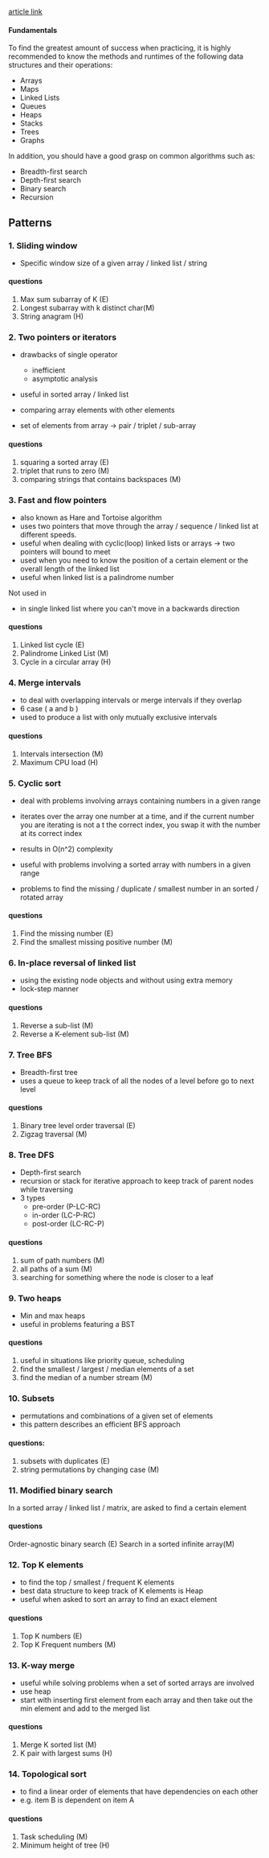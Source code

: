 
[article link](https://hackernoon.com/14-patterns-to-ace-any-coding-interview-question-c5bb3357f6ed)


#### Fundamentals
To find the greatest amount of success when practicing, it is highly recommended to know the methods and runtimes of the following data structures and their operations:

- Arrays
- Maps
- Linked Lists
- Queues
- Heaps
- Stacks
- Trees
- Graphs

In addition, you should have a good grasp on common algorithms such as:

- Breadth-first search
- Depth-first search
- Binary search
- Recursion



## Patterns
### 1. Sliding window
- Specific window size of a given array / linked list / string
#### questions
1. Max sum subarray of K (E)
2. Longest subarray with k distinct char(M)
3. String anagram (H)

### 2. Two pointers or iterators
- drawbacks of single operator
	- inefficient
	- asymptotic analysis

- useful in sorted array / linked list
- comparing array elements with other elements
- set of elements from array -> pair / triplet / sub-array
#### questions
1. squaring a sorted array (E)
2. triplet that runs to zero (M)
3. comparing strings that contains backspaces (M)

### 3. Fast and flow pointers
- also known as Hare and Tortoise algorithm
- uses two pointers that move through the array / sequence / linked list at different speeds.
- useful when dealing with cyclic(loop) linked lists or arrays -> two pointers will bound to meet
- used when you need to know the position of a certain element or the overall length of the linked list
- useful when linked list is a palindrome number

Not used in 
- in single linked list where you can't move in a backwards direction
#### questions
1. Linked list cycle (E)
2. Palindrome Linked List (M)
3. Cycle in a circular array (H)

### 4. Merge intervals
- to deal with overlapping intervals or merge intervals if they overlap
- 6 case ( a and b )
- used to produce a list with only mutually exclusive intervals
#### questions
1. Intervals intersection (M)
2. Maximum CPU load (H)

### 5. Cyclic sort
- deal with problems involving arrays containing numbers in a given range
- iterates over the array one number at a time, and if the current number you are iterating is not a t the correct index, you swap it with the number at its correct index
- results in O(n^2) complexity

- useful with problems involving a sorted array with numbers in a given range
- problems to find the missing / duplicate / smallest number in an sorted  / rotated array
#### questions
1. Find the missing number (E)
2. Find the smallest missing positive number (M)

### 6. In-place reversal of linked list

- using the existing node objects and without using extra memory
- lock-step manner
#### questions
1. Reverse a sub-list (M)
2. Reverse a K-element sub-list (M)

### 7. Tree BFS
- Breadth-first tree
- uses a queue to keep track of all the nodes of a level before go to next level
#### questions
1. Binary tree level order traversal (E)
2. Zigzag traversal (M)

### 8. Tree DFS
- Depth-first search
- recursion or stack for iterative approach to keep track of parent nodes while traversing
- 3 types
	- pre-order (P-LC-RC)
	- in-order (LC-P-RC)
	- post-order (LC-RC-P)
#### questions
1. sum of path numbers (M)
2. all paths of a sum (M)
3. searching for something where the node is closer to a leaf

### 9. Two heaps
- Min and max heaps
- useful in problems featuring a BST
#### questions
1. useful in situations like priority queue, scheduling
2. find the smallest / largest / median elements of a set
3. find the median of a number stream (M)

### 10. Subsets
- permutations and combinations of a given set of elements
- this pattern describes an efficient BFS approach
#### questions:
1. subsets with duplicates (E)
2. string permutations by changing case (M)

### 11. Modified binary search
In a sorted array / linked list / matrix, are asked to find a certain element

#### questions
Order-agnostic binary search (E)
Search in a sorted infinite array(M)

### 12. Top K elements
- to find the top / smallest / frequent K elements
- best data structure to keep track of K elements is Heap
- useful when asked to sort an array to find an exact element

#### questions
1. Top K numbers (E)
2. Top K Frequent numbers (M)


### 13. K-way merge
- useful while solving problems when a set of sorted arrays are involved
- use heap
- start with inserting first element from each array and then take out the min element and add to the merged list
#### questions
1. Merge K sorted list (M)
2. K pair with largest sums (H)

### 14. Topological sort
- to find a linear order of elements that have dependencies on each other
- e.g. item B is dependent on item A
#### questions
1. Task scheduling (M)
2. Minimum height of tree (H)
